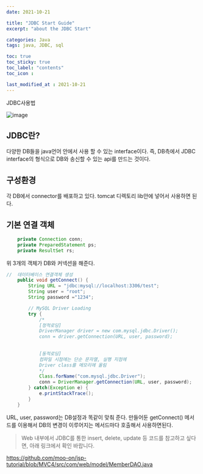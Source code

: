 ```yaml
---
date: 2021-10-21

title: "JDBC Start Guide"
excerpt: "about the JDBC Start"

categories: Java
tags: java, JDBC, sql

toc: true  
toc_sticky: true
toc_label: "contents"
toc_icon : 

last_modified_at : 2021-10-21
---
```


JDBC사용법  

![image](https://user-images.githubusercontent.com/70089259/138288823-336538a9-5ab7-4b00-aae7-bf648a619430.png)

## JDBC란?
다양한 DB들을 java언어 안에서 사용 할 수 있는 interface이다.
즉, DB측에서 JDBC interface의 형식으로 DB와 송신할 수 있는 api를 만드는 것이다.

## 구성환경
각 DB에서 connector를 배포하고 있다. tomcat 디렉토리 lib안에 넣어서 사용하면 된다.

## 기본 연결 객체

```java  
    private Connection conn;
    private PreparedStatement ps;
    private ResultSet rs;
```
위 3개의 객체가 DB와 커넥션을 해준다.


```java
//  데이터베이스 연결객체 생성
    public void getConnect() {
        String URL = "jdbc:mysql://localhost:3306/test";
        String user = "root";
        String password ="1234";

        // MySQL Driver Loading
        try {
            /*
            [정적로딩]
            DriverManager driver = new com.mysql.jdbc.Driver();
            conn = driver.getConnection(URL, user, password);
             
             
            [동적로딩]
            컴파일 시점에는 단순 문자열, 실행 지점에 
            Driver class를 메모리에 올림
            */
            Class.forName("com.mysql.jdbc.Driver");
            conn = DriverManager.getConnection(URL, user, password);
        } catch(Exception e) {
            e.printStackTrace();
        }
    }
```

URL, user, password는 DB설정과 똑같이 맞춰 준다.
만들어둔 getConnect() 메서드를 이용해서 DB의 변경이 이루어지는 메서드마다 호출해서 사용하면된다. 


>Web 내부에서 JDBC를 통한 insert, delete, update 등 코드를 참고하고 싶다면, 아래 링크에서 확인 바랍니다.
     
https://github.com/moo-on/jsp-tutorial/blob/MVC4/src/com/web/model/MemberDAO.java
